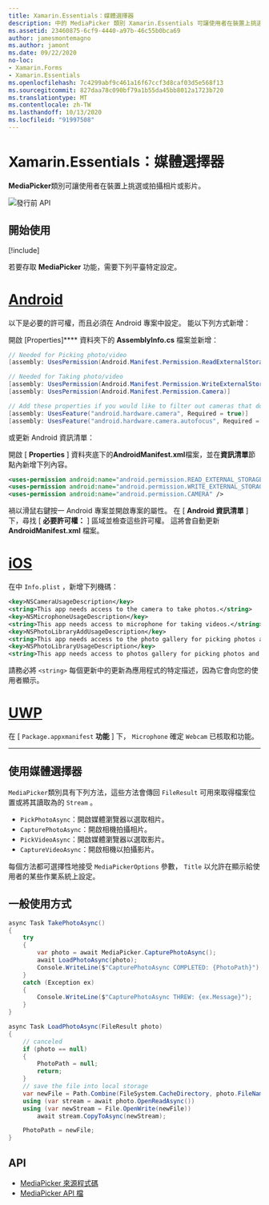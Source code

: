 ```yaml
---
title: Xamarin.Essentials：媒體選擇器
description: 中的 MediaPicker 類別 Xamarin.Essentials 可讓使用者在裝置上挑選或拍攝相片或影片。
ms.assetid: 23460875-6cf9-4440-a97b-46c55b0bca69
author: jamesmontemagno
ms.author: jamont
ms.date: 09/22/2020
no-loc:
- Xamarin.Forms
- Xamarin.Essentials
ms.openlocfilehash: 7c4299abf9c461a16f67ccf3d8caf03d5e568f13
ms.sourcegitcommit: 827daa78c090bf79a1b55da45bb8012a1723b720
ms.translationtype: MT
ms.contentlocale: zh-TW
ms.lasthandoff: 10/13/2020
ms.locfileid: "91997508"
---
```

# <a name="no-locxamarinessentials-media-picker"></a>Xamarin.Essentials：媒體選擇器

**MediaPicker**類別可讓使用者在裝置上挑選或拍攝相片或影片。

![發行前 API](~/media/shared/preview.png)

## <a name="get-started"></a>開始使用

[!include[](~/essentials/includes/get-started.md)]

若要存取 **MediaPicker** 功能，需要下列平臺特定設定。

# <a name="android"></a>[Android](#tab/android)

以下是必要的許可權，而且必須在 Android 專案中設定。 能以下列方式新增：

開啟 [Properties]**** 資料夾下的 **AssemblyInfo.cs** 檔案並新增：

```csharp
// Needed for Picking photo/video
[assembly: UsesPermission(Android.Manifest.Permission.ReadExternalStorage)]

// Needed for Taking photo/video
[assembly: UsesPermission(Android.Manifest.Permission.WriteExternalStorage)]
[assembly: UsesPermission(Android.Manifest.Permission.Camera)]

// Add these properties if you would like to filter out cameras that do not have cameras or set to false to make them optional
[assembly: UsesFeature("android.hardware.camera", Required = true)]
[assembly: UsesFeature("android.hardware.camera.autofocus", Required = true)]
```

或更新 Android 資訊清單：

開啟 [ **Properties** ] 資料夾底下的**AndroidManifest.xml**檔案，並在**資訊清單**節點內新增下列內容。

```xml
<uses-permission android:name="android.permission.READ_EXTERNAL_STORAGE" />
<uses-permission android:name="android.permission.WRITE_EXTERNAL_STORAGE" />
<uses-permission android:name="android.permission.CAMERA" />
```

禍以滑鼠右鍵按一 Android 專案並開啟專案的屬性。 在 [ **Android 資訊清單** ] 下，尋找 [ **必要許可權：** ] 區域並檢查這些許可權。 這將會自動更新 **AndroidManifest.xml** 檔案。

# <a name="ios"></a>[iOS](#tab/ios)

在中 `Info.plist` ，新增下列機碼：

```xml
<key>NSCameraUsageDescription</key>
<string>This app needs access to the camera to take photos.</string>
<key>NSMicrophoneUsageDescription</key>
<string>This app needs access to microphone for taking videos.</string>
<key>NSPhotoLibraryAddUsageDescription</key>
<string>This app needs access to the photo gallery for picking photos and videos.</string>
<key>NSPhotoLibraryUsageDescription</key>
<string>This app needs access to photos gallery for picking photos and videos.</string>
```

請務必將 `<string>` 每個更新中的更新為應用程式的特定描述，因為它會向您的使用者顯示。

# <a name="uwp"></a>[UWP](#tab/uwp)

在 [ `Package.appxmanifest` **功能** ] 下， `Microphone` 確定 `Webcam` 已核取和功能。

-----

## <a name="using-media-picker"></a>使用媒體選擇器

`MediaPicker`類別具有下列方法，這些方法會傳回 `FileResult` 可用來取得檔案位置或將其讀取為的 `Stream` 。

* `PickPhotoAsync`：開啟媒體瀏覽器以選取相片。
* `CapturePhotoAsync`：開啟相機拍攝相片。
* `PickVideoAsync`：開啟媒體瀏覽器以選取影片。
* `CaptureVideoAsync`：開啟相機以拍攝影片。

每個方法都可選擇性地接受 `MediaPickerOptions` 參數， `Title` 以允許在顯示給使用者的某些作業系統上設定。

## <a name="general-usage"></a>一般使用方式

```csharp
async Task TakePhotoAsync()
{
    try
    {
        var photo = await MediaPicker.CapturePhotoAsync();
        await LoadPhotoAsync(photo);
        Console.WriteLine($"CapturePhotoAsync COMPLETED: {PhotoPath}");
    }
    catch (Exception ex)
    {
        Console.WriteLine($"CapturePhotoAsync THREW: {ex.Message}");
    }
}

async Task LoadPhotoAsync(FileResult photo)
{
    // canceled
    if (photo == null)
    {
        PhotoPath = null;
        return;
    }
    // save the file into local storage
    var newFile = Path.Combine(FileSystem.CacheDirectory, photo.FileName);
    using (var stream = await photo.OpenReadAsync())
    using (var newStream = File.OpenWrite(newFile))
        await stream.CopyToAsync(newStream);

    PhotoPath = newFile;
}
```


## <a name="api"></a>API

- [MediaPicker 來源程式碼](https://github.com/xamarin/Essentials/tree/main/Xamarin.Essentials/MediaPicker)
- [MediaPicker API 檔](xref:Xamarin.Essentials.MediaPicker)
